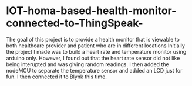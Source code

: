 # IOT-homa-based-health-monitor-connected-to-ThingSpeak-
The goal of this project is to provide a health monitor that is viewable to both healthcare provider and patient who are in different locations
Initially the project I made was to build a heart rate and temperature monitor using arduino only. However, I found out that the heart rate sensor did not like being interupted and was giving random readings. I then added the nodeMCU to separate the temperature sensor and added an LCD just for fun. I then connected it to Blynk this time.
